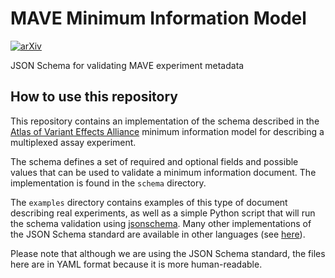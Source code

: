 # MAVE Minimum Information Model

[![arXiv](https://img.shields.io/badge/arXiv-2306.15113-b31b1b.svg?style=flat-square)](https://arxiv.org/abs/2306.15113)

JSON Schema for validating MAVE experiment metadata

## How to use this repository

This repository contains an implementation of the schema described in the [Atlas of Variant Effects Alliance](https://www.varianteffect.org) minimum information model for describing a multiplexed assay experiment.

The schema defines a set of required and optional fields and possible values that can be used to validate a minimum information document.
The implementation is found in the `schema` directory.

The `examples` directory contains examples of this type of document describing real experiments, as well as a simple Python script that will run the schema validation using [jsonschema](https://pypi.org/project/jsonschema/).
Many other implementations of the JSON Schema standard are available in other languages (see [here](https://json-schema.org/implementations.html)).

Please note that although we are using the JSON Schema standard, the files here are in YAML format because it is more human-readable.
